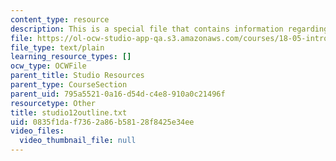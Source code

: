 ```yaml
---
content_type: resource
description: This is a special file that contains information regarding studio 12.
file: https://ol-ocw-studio-app-qa.s3.amazonaws.com/courses/18-05-introduction-to-probability-and-statistics-spring-2014/0835f1daf7362a86b58128f8425e34ee_studio12outline.txt
file_type: text/plain
learning_resource_types: []
ocw_type: OCWFile
parent_title: Studio Resources
parent_type: CourseSection
parent_uid: 795a5521-0a16-d54d-c4e8-910a0c21496f
resourcetype: Other
title: studio12outline.txt
uid: 0835f1da-f736-2a86-b581-28f8425e34ee
video_files:
  video_thumbnail_file: null
---
```

